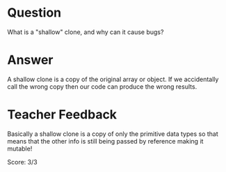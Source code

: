 # Question
What is a "shallow" clone, and why can it cause bugs?

# Answer
A shallow clone is a copy of the original array or object. If we accidentally call the wrong copy then our code can produce the wrong results.

# Teacher Feedback

Basically a shallow clone is a copy of only the primitive data types so that means that the other info is still being passed by reference making it mutable!

Score: 3/3